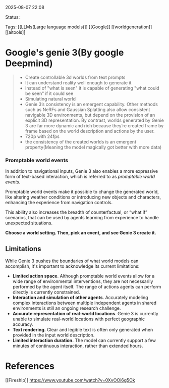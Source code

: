 
2025-08-07 22:08

Status:

Tags: [[LLMs(Large language models)]] [[Google]] [[worldgeneration]] [[aitools]] 




# Google's genie 3(By google Deepmind)

>- Create controllable 3d worlds from text prompts
>- It can understand reality well enough to generate it
>- instead of "what is seen" it is capable of generating "what could be seen" if it could see
>- Simulating natural world
>- Genie 3’s consistency is an emergent capability. Other methods such as NeRFs and Gaussian Splatting also allow consistent navigable 3D environments, but depend on the provision of an explicit 3D representation. By contrast, worlds generated by Genie 3 are far more dynamic and rich because they’re created frame by frame based on the world description and actions by the user.
>- 720p with 24fps
>- the consistency of the created worlds is an emergent property(Meaning the model magically got better with more data)

### Promptable world events

In addition to navigational inputs, Genie 3 also enables a more expressive form of text-based interaction, which is referred to as _promptable world events_.

Promptable world events make it possible to change the generated world, like altering weather conditions or introducing new objects and characters, enhancing the experience from navigation controls.

This ability also increases the breadth of counterfactual, or “what if” scenarios, that can be used by agents learning from experience to handle unexpected situations.

**Choose a world setting. Then, pick an event, and see Genie 3 create it.**

## Limitations

While Genie 3 pushes the boundaries of what world models can accomplish, it's important to acknowledge its current limitations:

- **Limited action space**. Although promptable world events allow for a wide range of environmental interventions, they are not necessarily performed by the agent itself. The range of actions agents can perform directly is currently constrained.
- **Interaction and simulation of other agents**. Accurately modeling complex interactions between multiple independent agents in shared environments is still an ongoing research challenge.
- **Accurate representation of real-world locations**. Genie 3 is currently unable to simulate real-world locations with perfect geographic accuracy.
- **Text rendering.** Clear and legible text is often only generated when provided in the input world description.
- **Limited interaction duration.** The model can currently support a few minutes of continuous interaction, rather than extended hours.




# References
[[Fireship]] https://www.youtube.com/watch?v=0XvOOi6g5Ok